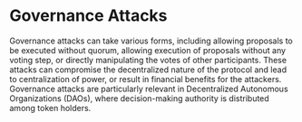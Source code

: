# Governance Attacks
Governance attacks can take various forms, including allowing proposals to be executed without quorum, allowing execution of proposals without any voting step, or directly manipulating the votes of other participants. These attacks can compromise the decentralized nature of the protocol and lead to centralization of power, or result in financial benefits for the attackers. Governance attacks are particularly relevant in Decentralized Autonomous Organizations (DAOs), where decision-making authority is distributed among token holders.
